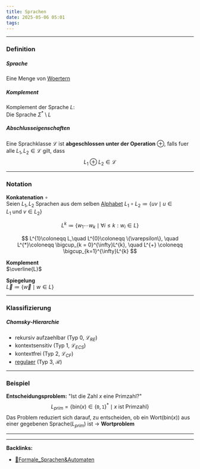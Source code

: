 ```yaml
---
title: Sprachen
date: 2025-05-06 05:01
tags: 
---
```


----

### Definition 
##### Sprache
Eine Menge von [Woertern](woerter)

##### Komplement
Komplement der Sprache $L$: \
Die Sprache $\Sigma ^{*}\setminus L$

##### Abschlusseigenschaften
Eine Sprachklasse $\mathcal{L}$ ist **abgeschlossen unter der Operation** $\oplus$,
falls fuer alle $L_{1},L_{2}\in \mathcal{L}$ gilt, dass 
$$L_{1}\oplus L_{2} \in \mathcal{L}$$

---

### Notation
**Konkatenation** $\circ$\
Seien $L_{1},L_{2}$ Sprachen aus dem selben [Alphabet](alphabet)
$L_{1}\circ L_{2}\coloneqq \{uv\mid u\in L_{1} \ \text{und} \ v\in L_{2}\}$

$$
  L^{k}\coloneqq \{w_{1}\cdots w_k\mid \forall i\le k:w_i \in L\}   
$$

$$
  L^{1}\coloneqq L,\quad L^{0}\coloneqq \{\varepsilon\}, \quad L^{*}\coloneqq 
  \bigcup_{k =  0}^{\infty}L^{k}, \quad L^{+} \coloneqq \bigcup_{k=1}^{\infty}L^{k}       
$$
 
**Komplement**\
$\overline{L}$

**Spiegelung**\
$\overleftarrow{L}\coloneqq \{\overleftarrow{w}\mid w\in L\}$

---

### Klassifizierung
##### Chomsky-Hierarchie

- rekursiv aufzaehlbar (Typ 0, $\mathcal{L}_{RE}$)
- kontextsensitiv (Typ 1, $\mathcal{L}_{ECS}$)
- kontextfrei (Typ 2, $\mathcal{L}_{CF}$)
- [regulaer](regulaere_sprachen) (Typ 3, $\mathcal{R}$)
 
---

### Beispiel
**Entscheidungsproblem:** "Ist die Zahl $x$ eine Primzahl?"
$$
  L_{prim} = \{\text{bin}(x)\in \{\texttt{0},\texttt{1}\}^{*}\mid x \ \text{ist Primzahl}   \}  
$$
Das Problem reduziert sich darauf, zu entscheiden, ob ein Wort($\text{bin}(x)$) aus einer 
gegebenen Sprache($L_{prim})$
ist $\to$ **Wortproblem**  


----

----
**Backlinks:**
- [📁Formale_Sprachen&Automaten](📁Formale_Sprachen&Automaten)
